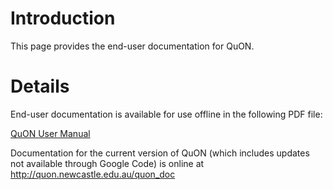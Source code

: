 # Introduction #

This page provides the end-user documentation for QuON.


# Details #

End-user documentation is available for use offline in the following PDF file:

[QuON User Manual](http://quon.googlecode.com/svn/wiki/docs/QuONUserManual_1.2.pdf)

Documentation for the current version of QuON (which includes updates not available through Google Code) is online at http://quon.newcastle.edu.au/quon_doc